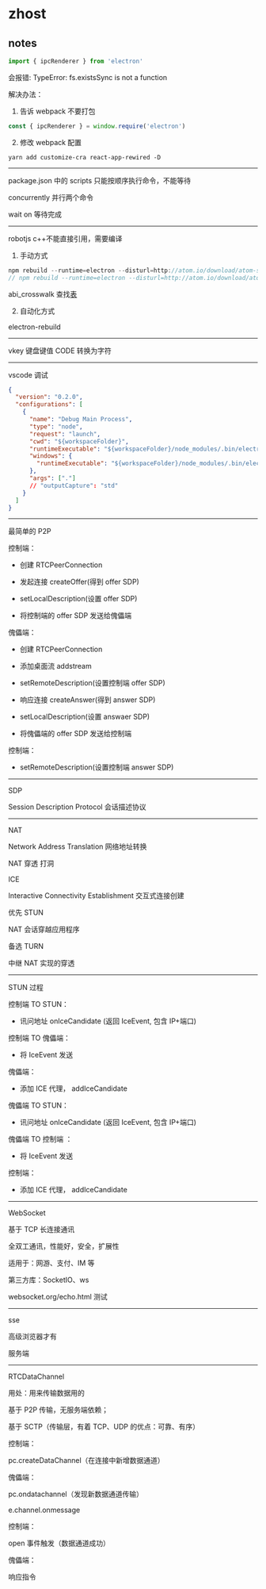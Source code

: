 # zhost

## notes

```js
import { ipcRenderer } from 'electron'
```

会报错: TypeError: fs.existsSync is not a function

解决办法：

1. 告诉 webpack 不要打包

```js
const { ipcRenderer } = window.require('electron')
```

2. 修改 webpack 配置

```shell
yarn add customize-cra react-app-rewired -D
```

---

package.json 中的 scripts 只能按顺序执行命令，不能等待

concurrently 并行两个命令

wait on 等待完成

---

robotjs c++不能直接引用，需要编译

1. 手动方式

```js
npm rebuild --runtime=electron --disturl=http://atom.io/download/atom-shell --target=<electron version> --abi=<abi version>
// npm rebuild --runtime=electron --disturl=http://atom.io/download/atom-shell --target=8.2.3 --abi=72
```

abi_crosswalk 查找[表](https://github.com/mapbox/node-pre-gyp/blob/master/lib/util/abi_crosswalk.json)

2. 自动化方式

electron-rebuild

---

vkey 键盘键值 CODE 转换为字符

---

vscode 调试

```json
{
  "version": "0.2.0",
  "configurations": [
    {
      "name": "Debug Main Process",
      "type": "node",
      "request": "launch",
      "cwd": "${workspaceFolder}",
      "runtimeExecutable": "${workspaceFolder}/node_modules/.bin/electron",
      "windows": {
        "runtimeExecutable": "${workspaceFolder}/node_modules/.bin/electron.cmd"
      },
      "args": ["."]
      // "outputCapture": "std"
    }
  ]
}
```

---

最简单的 P2P

控制端：

- 创建 RTCPeerConnection

- 发起连接 createOffer(得到 offer SDP)

- setLocalDescription(设置 offer SDP)

- 将控制端的 offer SDP 发送给傀儡端

傀儡端：

- 创建 RTCPeerConnection

- 添加桌面流 addstream

- setRemoteDescription(设置控制端 offer SDP)

- 响应连接 createAnswer(得到 answer SDP)

- setLocalDescription(设置 answaer SDP)

- 将傀儡端的 offer SDP 发送给控制端

控制端：

- setRemoteDescription(设置控制端 answer SDP)

---

SDP

Session Description Protocol 会话描述协议

---

NAT

Network Address Translation 网络地址转换

NAT 穿透 打洞

ICE

Interactive Connectivity Establishment 交互式连接创建

优先 STUN

NAT 会话穿越应用程序

备选 TURN

中继 NAT 实现的穿透

---

STUN 过程

控制端 TO STUN：

- 讯问地址 onIceCandidate (返回 IceEvent, 包含 IP+端口)

控制端 TO 傀儡端：

- 将 IceEvent 发送

傀儡端：

- 添加 ICE 代理， addIceCandidate

傀儡端 TO STUN：

- 讯问地址 onIceCandidate (返回 IceEvent, 包含 IP+端口)

傀儡端 TO 控制端 ：

- 将 IceEvent 发送

控制端：

- 添加 ICE 代理， addIceCandidate

---

WebSocket

基于 TCP 长连接通讯

全双工通讯，性能好，安全，扩展性

适用于：网游、支付、IM 等

第三方库：SocketIO、ws

websocket.org/echo.html 测试

---

sse

高级浏览器才有

服务端

---

RTCDataChannel

用处：用来传输数据用的

基于 P2P 传输，无服务端依赖；

基于 SCTP（传输层，有着 TCP、UDP 的优点：可靠、有序）

控制端：

pc.createDataChannel（在连接中新增数据通道）

傀儡端：

pc.ondatachannel（发现新数据通道传输）

e.channel.onmessage

控制端：

open 事件触发（数据通道成功）

傀儡端：

响应指令
